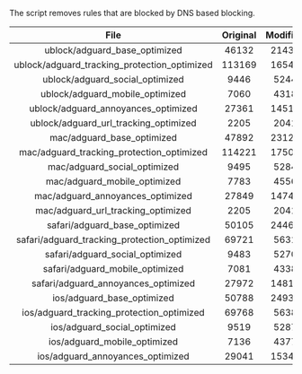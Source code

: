 The script removes rules that are blocked by DNS based blocking.


| File | Original | Modified |
|:----:|:-----:|:-----:|
| ublock/adguard_base_optimized | 46132 | 21439 |
| ublock/adguard_tracking_protection_optimized | 113169 | 16548 |
| ublock/adguard_social_optimized | 9446 | 5244 |
| ublock/adguard_mobile_optimized | 7060 | 4318 |
| ublock/adguard_annoyances_optimized | 27361 | 14511 |
| ublock/adguard_url_tracking_optimized | 2205 | 2041 |
| mac/adguard_base_optimized | 47892 | 23122 |
| mac/adguard_tracking_protection_optimized | 114221 | 17503 |
| mac/adguard_social_optimized | 9495 | 5284 |
| mac/adguard_mobile_optimized | 7783 | 4556 |
| mac/adguard_annoyances_optimized | 27849 | 14746 |
| mac/adguard_url_tracking_optimized | 2205 | 2041 |
| safari/adguard_base_optimized | 50105 | 24469 |
| safari/adguard_tracking_protection_optimized | 69721 | 5631 |
| safari/adguard_social_optimized | 9483 | 5270 |
| safari/adguard_mobile_optimized | 7081 | 4338 |
| safari/adguard_annoyances_optimized | 27972 | 14819 |
| ios/adguard_base_optimized | 50788 | 24932 |
| ios/adguard_tracking_protection_optimized | 69768 | 5638 |
| ios/adguard_social_optimized | 9519 | 5287 |
| ios/adguard_mobile_optimized | 7136 | 4377 |
| ios/adguard_annoyances_optimized | 29041 | 15341 |